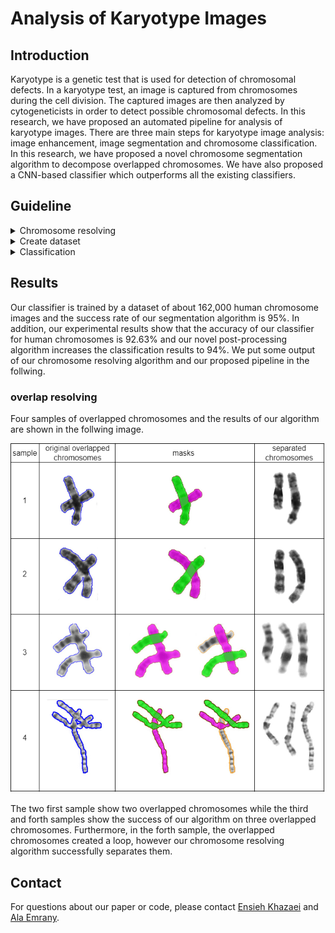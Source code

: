 # Analysis of Karyotype Images
## Introduction
Karyotype is a genetic test that is used for detection of chromosomal defects. In a karyotype test, an image is captured from chromosomes during the cell division. The captured images are then analyzed by cytogeneticists in order to detect possible chromosomal defects. In this research, we have proposed an automated pipeline for analysis of karyotype images. There are three main steps for karyotype image analysis: image enhancement, image segmentation and chromosome classification. In this research, we have proposed a novel chromosome segmentation algorithm to decompose overlapped chromosomes. We have also proposed a CNN-based classifier which outperforms all the existing classifiers. 

## Guideline
<details>
<summary>Chromosome resolving</summary>
 
 First, run the [main_resolving.py](https://github.com/EnsiehKhazaei/Karyotype/blob/main/chromosome_resolving/main_resolving.py) file.
 
 There are two functions at the end of [overlap_resolving.py](https://github.com/EnsiehKhazaei/Karyotype/blob/main/chromosome_resolving/overlap_resolving.py) file:

 1. “plot_overlap_org_img”: returning the overlapped points for the original image 
 2. “plot_overlap_contour”: returning the contour image for the original image 
  
 Results are saved in [output_resolving](https://github.com/EnsiehKhazaei/Karyotype/tree/main/chromosome_resolving/output_resolving) folder. You can find samples for the 1 and 3 images in the [output_resolving](https://github.com/EnsiehKhazaei/Karyotype/tree/main/chromosome_resolving/output_resolving) folder.

</details>

<details>
<summary>Create dataset</summary>
 
After segmentation of original karyotype images, you have the images of chromosomes seperately and the following instructions explain how to provide the dataset for training neural networks. 
1. Provide a directory with the following structure and put all of your chromosome images in the `DATADIR/JPEGImages`.
```shell
$DATADIR/
|---- JPEGImages/
|---- FeatureTxts/
```
 
2. Run the [extract_features.py](https://github.com/EnsiehKhazaei/Karyotype/blob/main/classification/create_dataset/extract_features.py) on all chromosome images in order to calculate the length and area features for each chromosome image. You shoud change the file paths in this code.
 ```shell
 img_path = 'DATADIR/JPEGImages' # directory of input images
 txt_path = 'DATADIR/FeatureTxts' # directory for saving text files
 ```
 
 [extract_features.py](https://github.com/EnsiehKhazaei/Karyotype/blob/main/classification/create_dataset/extract_features.py) saves the results (area and length features) as a text file with the same name at `DATADIR/FeatureTxts`.

3. Run the [create_dataset.py](https://github.com/EnsiehKhazaei/Karyotype/blob/main/classification/create_dataset/create_dataset.py) to creat the training set in order to train your deep neural network. The input of [create_dataset.py](https://github.com/EnsiehKhazaei/Karyotype/blob/main/classification/create_dataset/create_dataset.py) is the images and text files path and the outputs of this code are `X_train`, `X_area_train`, `X_length_train`, and `y_train`. 
</details>

<details>
<summary>Classification</summary>
 
 All codes of deep neural networks which are used in this research exist at [classification](https://github.com/EnsiehKhazaei/Karyotype/blob/main/classification) directory. In addition, we put the confusion matrixes of all neural networks at [confusion_matrixes](https://github.com/EnsiehKhazaei/Karyotype/blob/main/classification/confusion_matrixes) folder. In order to train the deep neural networks, you should create your dataset using the instructions in the previous part and then run the code of your desired neural network at [classification](https://github.com/EnsiehKhazaei/Karyotype/blob/main/classification) directory. The outputs of these codes are the weight of trained model, plot of accuracy and loss during training, and confusion matrix of the model.

 After training our models, we perform the trained model on the segmented chromosomes of a sample and then the output of the model is the chromosome lables which are from 1 to 24. Finally, according the results of the classifier, it is possible to detect the abnormal chromosomes.
</details>

## Results
Our classifier is trained by a dataset of about 162,000 human chromosome images and the success rate of our segmentation algorithm is 95%. In addition, our experimental
results show that the accuracy of our classifier for human chromosomes is 92.63% and our novel post-processing algorithm increases the classification results to 94%.
We put some output of our chromosome resolving algorithm and our proposed pipeline in the follwing.
### overlap resolving
Four samples of overlapped chromosomes and the results of our algorithm are shown in the follwing image. 

<div align="center"><img src="/chromosome_resolving/output_resolving/4_sample_overlap_resolving.png" width="1000"></div>


The two first sample show two overlapped chromosomes while the third and forth samples show the success of our algorithm on three overlapped chromosomes. Furthermore, in the forth sample, the overlapped chromosomes created a loop, however our chromosome resolving algorithm successfully separates them.

## Contact
For questions about our paper or code, please contact [Ensieh Khazaei](mailto:khazaei1394@gmail.com) and [Ala Emrany](mailto:emranyala@gmail.com).


